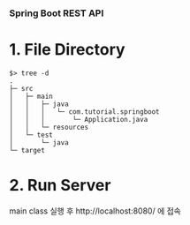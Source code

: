 ### Spring Boot REST API

# 1. File Directory
~~~
$> tree -d
.
├─ src
│   ├─ main
│   │   ├─ java
│   │   │   └─ com.tutorial.springboot
│   │   │       └─ Application.java
│   │   └─ resources
│   └─ test
│       └─ java
└─ target
~~~

# 2. Run Server
main class 실행 후 http://localhost:8080/ 에 접속

